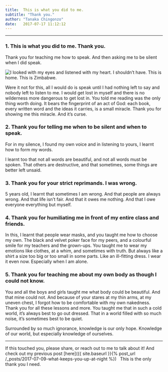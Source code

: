 ```yaml
---
title:  This is what you did to me.
subtitle: "Thank you."
author: "Tanaka Chingonzo"
date:   2017-07-17 11:12:12
---
```

---
### 1. This is what you did to me. Thank you.
Thank you for teaching me how to speak. And then asking me to be silent when I did speak.


![I looked with my eyes and listened with my heart. I shouldn’t have. This is home. This is Zimbabwe.](https://cdn-images-1.medium.com/max/1000/1*SKRgof8_YJA6RppMCYK-fQ.jpeg)


 Were it not for this, all I would do is speak until I had nothing left to say and nobody left to listen to me. I would get lost in myself and there is no wilderness more dangerous to get lost in. You told me reading was the only thing worth doing. It bears the fingerprint of an act of God: each book, every written word and the ideas it carries, is a small miracle. Thank you for showing me this miracle. And it’s curse.



### 2. Thank you for telling me when to be silent and when to speak.
For in my silence, I found my own voice and in listening to yours, I learnt how to form my words.


I learnt too that not all words are beautiful, and not all words must be spoken. That others are destructive, and that sometimes, some things are better left unsaid.



### 3. Thank you for your strict reprimands. I was wrong.
5 years old, I learnt that sometimes I am wrong. And that people are always wrong. And that life isn’t fair. And that it owes me nothing. And that I owe everyone everything but myself.



### 4. Thank you for humiliating me in front of my entire class and friends.
In this, I learnt that people wear masks, and you taught me how to choose my own. The black and velvet poker face for my peers, and a colourful smile for my teachers and the grown-ups. You taught me to wear my emotions like clothes, at a whim, and sometimes with truth. But always like a shirt a size too big or too small in some parts. Like an ill-fitting dress. I wear it even now. Especially when I am alone.



### 5. Thank you for teaching me about my own body as though I could not know.

You and all the boys and girls taught me what body could be beautiful. And that mine could not. And because of your stares at my thin arms, at my uneven chest, I forgot how to be comfortable with my own nakedness. 
Thank you for all these lessons and more. You taught me that in such a cold world, it’s always best to go out dressed. That in a world filled with so much noise, it’s sometimes best to be quiet.


Surrounded by so much ignorance, knowledge is our only hope. Knowledge of our world, but especially knowledge of ourselves.


---

If this touched you, please share, or reach out to me to talk about it! And check out my previous post [here]({{ site.baseurl }}{% post_url /_posts/2017-07-09-what-keeps-you-up-at-night %})
 
This is the only thank you I need.
